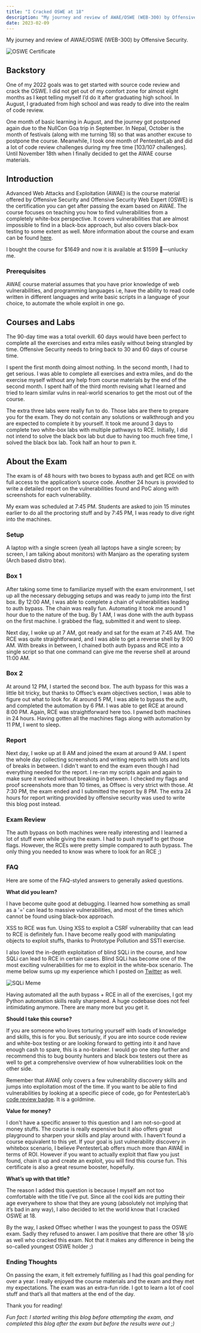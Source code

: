 ```yaml
---
title: "I Cracked OSWE at 18"
description: "My journey and review of AWAE/OSWE (WEB-300) by Offensive Security."
date: 2023-02-09
---
```


My journey and review of AWAE/OSWE (WEB-300) by Offensive Security.

![OSWE Certificate](/assets/oswe/oswe-certificate.png)

## Backstory

One of my 2022 goals was to get started with source code review and crack the OSWE. I did not get out of my comfort zone for almost eight months as I kept telling myself I’d do it after graduating high school. In August, I graduated from high school and was ready to dive into the realm of code review.

One month of basic learning in August, and the journey got postponed again due to the NullCon Goa trip in September. In Nepal, October is the month of festivals (along with me turning 18) so that was another excuse to postpone the course. Meanwhile, I took one month of PentesterLab and did a lot of code review challenges during my free time [103/107 challenges]. Until November 18th when I finally decided to get the AWAE course materials.

## Introduction

Advanced Web Attacks and Exploitation (AWAE) is the course material offered by Offensive Security and Offensive Security Web Expert (OSWE) is the certification you can get after passing the exam based on AWAE. The course focuses on teaching you how to find vulnerabilities from a completely white-box perspective. It covers vulnerabilities that are almost impossible to find in a black-box approach, but also covers black-box testing to some extent as well. More information about the course and exam can be found [here][course-link].

I bought the course for $1649 and now it is available at $1599 🤷—unlucky me.

### Prerequisites

AWAE course material assumes that you have prior knowledge of web vulnerabilities, and programming languages i.e, have the ability to read code written in different languages and write basic scripts in a language of your choice, to automate the whole exploit in one go.

## Courses and Labs

The 90-day time was a total overkill. 60 days would have been perfect to complete all the exercises and extra miles easily without being strangled by time. Offensive Security needs to bring back to 30 and 60 days of course time.

I spent the first month doing almost nothing. In the second month, I had to get serious. I was able to complete all exercises and extra miles, and do the exercise myself without any help from course materials by the end of the second month. I spent half of the third month revising what I learned and tried to learn similar vulns in real-world scenarios to get the most out of the course.

The extra three labs were really fun to do. Those labs are there to prepare you for the exam. They do not contain any solutions or walkthrough and you are expected to complete it by yourself. It took me around 3 days to complete two white-box labs with multiple pathways to RCE. Initially, I did not intend to solve the black box lab but due to having too much free time, I solved the black box lab. Took half an hour to pwn it.

## About the Exam

The exam is of 48 hours with two boxes to bypass auth and get RCE on with full access to the application’s source code. Another 24 hours is provided to write a detailed report on the vulnerabilities found and PoC along with screenshots for each vulnerability.

My exam was scheduled at 7:45 PM. Students are asked to join 15 minutes earlier to do all the proctoring stuff and by 7:45 PM, I was ready to dive right into the machines.

### Setup

A laptop with a single screen (yeah all laptops have a single screen; by screen, I am talking about monitors) with Manjaro as the operating system (Arch based distro btw).

### Box 1

After taking some time to familiarize myself with the exam environment, I set up all the necessary debugging setups and was ready to jump into the first box. By 12:00 AM, I was able to complete a chain of vulnerabilities leading to auth bypass. The chain was really fun. Automating it took me around 1 hour due to the nature of the bug. By 1 AM, I was done with the auth bypass on the first machine. I grabbed the flag, submitted it and went to sleep.

Next day, I woke up at 7 AM, got ready and sat for the exam at 7:45 AM. The RCE was quite straightforward, and I was able to get a reverse shell by 9:00 AM. With breaks in between, I chained both auth bypass and RCE into a single script so that one command can give me the reverse shell at around 11:00 AM.

### Box 2

At around 12 PM, I started the second box. The auth bypass for this was a little bit tricky, but thanks to Offsec’s exam objectives section, I was able to figure out what to look for. At around 5 PM, I was able to bypass the auth, and completed the automation by 6 PM. I was able to get RCE at around 8:00 PM. Again, RCE was straightforward here too. I pwned both machines in 24 hours. Having gotten all the machines flags along with automation by 11 PM, I went to sleep.

### Report

Next day, I woke up at 8 AM and joined the exam at around 9 AM. I spent the whole day collecting screenshots and writing reports with lots and lots of breaks in between. I didn't want to end the exam even though I had everything needed for the report. I re-ran my scripts again and again to make sure it worked without breaking in between. I checked my flags and proof screenshots more than 10 times, as Offsec is very strict with those. At 7:30 PM, the exam ended and I submitted the report by 8 PM. The extra 24 hours for report writing provided by offensive security was used to write this blog post instead.

### Exam Review

The auth bypass on both machines were really interesting and I learned a lot of stuff even while giving the exam. I had to push myself to get those flags. However, the RCEs were pretty simple compared to auth bypass. The only thing you needed to know was where to look for an RCE ;)

### FAQ

Here are some of the FAQ-styled answers to generally asked questions.

**What did you learn?**

I have become quite good at debugging. I learned how something as small as a '=' can lead to massive vulnerabilities, and most of the times which cannot be found using black-box approach.

XSS to RCE was fun. Using XSS to exploit a CSRF vulnerability that can lead to RCE is definitely fun. I have become really good with manipulating objects to exploit stuffs, thanks to Prototype Pollution and SSTI exercise.

I also loved the in-depth exploitation of blind SQLi in the course, and how SQLi can lead to RCE in certain cases. Blind SQLi has become one of the most exciting vulnerabilities for me to exploit in the white-box scenario. The meme below sums up my experience which I posted on [Twitter][twitter] as well.

![SQLi Meme](/assets/oswe/sqli-meme.jpg)

Having automated all the auth bypass + RCE in all of the exercises, I got my Python automation skills really sharpened. A huge codebase does not feel intimidating anymore. There are many more but you get it.

**Should I take this course?**

If you are someone who loves torturing yourself with loads of knowledge and skills, this is for you. But seriously, if you are into source code review and white-box testing or are looking forward to getting into it and have enough cash to spare, this is a no-brainer. I would go one step further and recommend this to bug bounty hunters and black box testers out there as well to get a comprehensive overview of how vulnerabilities look on the other side.

Remember that AWAE only covers a few vulnerability discovery skills and jumps into exploitation most of the time. If you want to be able to find vulnerabilities by looking at a specific piece of code, go for PentesterLab’s [code review badge][code-review-badge]. It is a goldmine.

**Value for money?**

I don't have a specific answer to this question and I am not-so-good at money stuffs. The course is really expensive but it also offers great playground to sharpen your skills and play around with. I haven't found a course equivalent to this yet. If your goal is just vulnerability discovery in whitebox scenario, I believe PentesterLab offers much more than AWAE in terms of ROI. However if you want to actually exploit that flaw you just found, chain it up and create an exploit, you will find this course fun. This certificate is also a great resume booster, hopefully.

**What’s up with that title?**

The reason I added this question is because I myself am not too comfortable with the title I’ve put. Since all the cool kids are putting their age everywhere to show that they are young (absolutely not implying that it’s bad in any way), I also decided to let the world know that I cracked OSWE at 18.

By the way, I asked Offsec whether I was the youngest to pass the OSWE exam. Sadly they refused to answer. I am positive that there are other 18 y/o as well who cracked this exam. Not that it makes any difference in being the so-called youngest OSWE holder ;)

### Ending Thoughts

On passing the exam, it felt extremely fulfilling as I had this goal pending for over a year. I really enjoyed the course materials and the exam and they met my expectations. The exam was an extra-fun ride. I got to learn a lot of cool stuff and that’s all that matters at the end of the day.

Thank you for reading!

_Fun fact: I started writing this blog before attempting the exam, and completed this blog after the exam but before the results were out ;)_

[course-link]: https://www.offensive-security.com/courses/web-300/
[twitter]: https://twitter.com/dhakal_ananda/status/1621357754534486017
[code-review-badge]: https://pentesterlab.com/badges/codereview
